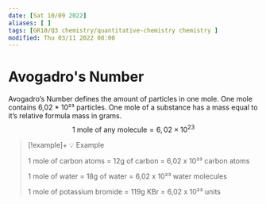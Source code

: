 ```yaml
---
date: [Sat 10/09 2022]
aliases: [ ]
tags: [GR10/Q3 chemistry/quantitative-chemistry chemistry ]
modified: Thu 03/11 2022 08:00
---
```

# Avogadro's Number
Avogadro’s Number defines the amount of particles in one mole. One mole contains 6,02 * 10²³ particles. One mole of a substance has a mass equal to it’s relative formula mass in grams. 
$$
1 \textrm{ mole of any molecule} = 6,02 \times 10^{23}
$$
> [!example]+ :bulb: Example
> 
> 1 mole of carbon atoms = 12g of carbon = 6,02 x 10²³ carbon atoms 
> 
> 1 mole of water = 18g of water = 6,02 x 10²³ water molecules
>
> 1 mole of potassium bromide = 119g KBr = 6,02 x 10²³ units

